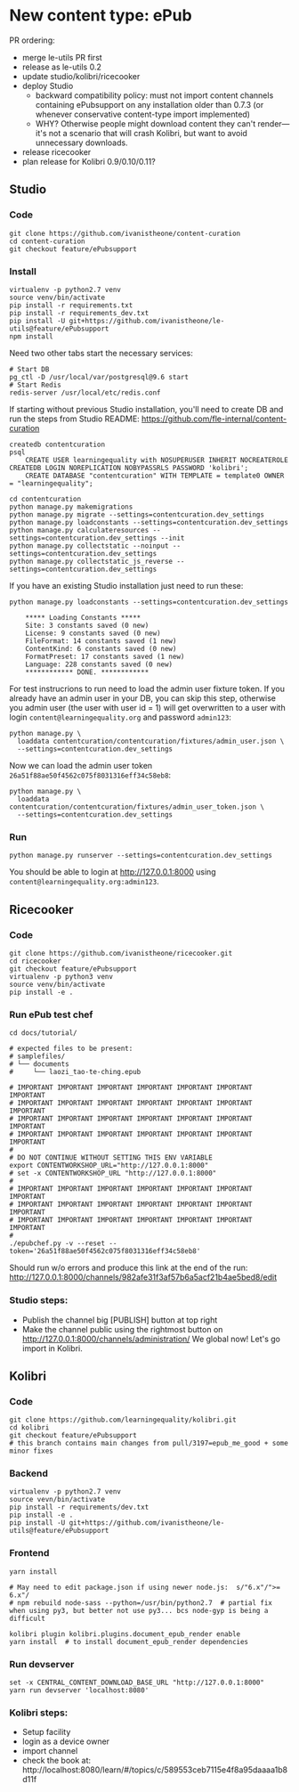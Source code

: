 New content type: ePub
======================


PR ordering:
  - merge le-utils PR first
  - release as le-utils 0.2
  - update studio/kolibri/ricecooker
  - deploy Studio
    - backward compatibility policy: must not import content channels containing ePubsupport
      on any installation older than 0.7.3 (or whenever conservative content-type import implemented)
    - WHY? Otherwise people might download content they can't render—it's not a
      scenario that will crash Kolibri, but want to avoid unnecessary downloads.
  - release ricecooker
  - plan release for Kolibri 0.9/0.10/0.11?




Studio
------

### Code

    git clone https://github.com/ivanistheone/content-curation
    cd content-curation
    git checkout feature/ePubsupport


### Install

    virtualenv -p python2.7 venv
    source venv/bin/activate
    pip install -r requirements.txt
    pip install -r requirements_dev.txt
    pip install -U git+https://github.com/ivanistheone/le-utils@feature/ePubsupport
    npm install


Need two other tabs start the necessary services:

    # Start DB
    pg_ctl -D /usr/local/var/postgresql@9.6 start
    # Start Redis
    redis-server /usr/local/etc/redis.conf



If starting without previous Studio installation, you'll need to create DB and
run the steps from Studio README: https://github.com/fle-internal/content-curation

    createdb contentcuration
    psql
        CREATE USER learningequality with NOSUPERUSER INHERIT NOCREATEROLE CREATEDB LOGIN NOREPLICATION NOBYPASSRLS PASSWORD 'kolibri';
        CREATE DATABASE "contentcuration" WITH TEMPLATE = template0 OWNER = "learningequality";

    cd contentcuration
    python manage.py makemigrations
    python manage.py migrate --settings=contentcuration.dev_settings
    python manage.py loadconstants --settings=contentcuration.dev_settings
    python manage.py calculateresources --settings=contentcuration.dev_settings --init
    python manage.py collectstatic --noinput --settings=contentcuration.dev_settings
    python manage.py collectstatic_js_reverse --settings=contentcuration.dev_settings


If you have an existing Studio installation just need to run these:

    python manage.py loadconstants --settings=contentcuration.dev_settings
    
        ***** Loading Constants *****
        Site: 3 constants saved (0 new)
        License: 9 constants saved (0 new)
        FileFormat: 14 constants saved (1 new)
        ContentKind: 6 constants saved (0 new)
        FormatPreset: 17 constants saved (1 new)
        Language: 228 constants saved (0 new)
        ************ DONE. ************


For test instrucrions to run need to load the admin user fixture token.
If you already have an admin user in your DB, you can skip this step, otherwise
you admin user (the user with user id = 1) will get overwritten to a user with
login `content@learningequality.org` and password `admin123`:

    python manage.py \
      loaddata contentcuration/contentcuration/fixtures/admin_user.json \
      --settings=contentcuration.dev_settings

Now we can load the admin user token `26a51f88ae50f4562c075f8031316eff34c58eb8`:

    python manage.py \
      loaddata contentcuration/contentcuration/fixtures/admin_user_token.json \
      --settings=contentcuration.dev_settings


### Run

    python manage.py runserver --settings=contentcuration.dev_settings


You should be able to login at http://127.0.0.1:8000 using `content@learningequality.org:admin123`.




Ricecooker
----------


### Code


    git clone https://github.com/ivanistheone/ricecooker.git
    cd ricecooker
    git checkout feature/ePubsupport
    virtualenv -p python3 venv
    source venv/bin/activate
    pip install -e .
    

### Run ePub test chef

    cd docs/tutorial/

    # expected files to be present:
    # samplefiles/
    # └── documents
    #     └── laozi_tao-te-ching.epub
    
    # IMPORTANT IMPORTANT IMPORTANT IMPORTANT IMPORTANT IMPORTANT IMPORTANT 
    # IMPORTANT IMPORTANT IMPORTANT IMPORTANT IMPORTANT IMPORTANT IMPORTANT 
    # IMPORTANT IMPORTANT IMPORTANT IMPORTANT IMPORTANT IMPORTANT IMPORTANT 
    # IMPORTANT IMPORTANT IMPORTANT IMPORTANT IMPORTANT IMPORTANT IMPORTANT 
    #
    # DO NOT CONTINUE WITHOUT SETTING THIS ENV VARIABLE
    export CONTENTWORKSHOP_URL="http://127.0.0.1:8000"
    # set -x CONTENTWORKSHOP_URL "http://127.0.0.1:8000"
    #
    # IMPORTANT IMPORTANT IMPORTANT IMPORTANT IMPORTANT IMPORTANT IMPORTANT 
    # IMPORTANT IMPORTANT IMPORTANT IMPORTANT IMPORTANT IMPORTANT IMPORTANT 
    # IMPORTANT IMPORTANT IMPORTANT IMPORTANT IMPORTANT IMPORTANT IMPORTANT 
    #
    ./epubchef.py -v --reset --token='26a51f88ae50f4562c075f8031316eff34c58eb8'



Should run w/o errors and produce this link at the end of the run:
http://127.0.0.1:8000/channels/982afe31f3af57b6a5acf21b4ae5bed8/edit


### Studio steps:
  - Publish the channel big [PUBLISH] button at top right
  - Make the channel public using the rightmost button on http://127.0.0.1:8000/channels/administration/
    We global now! Let's go import in Kolibri.



Kolibri
-------

### Code
    
    git clone https://github.com/learningequality/kolibri.git
    cd kolibri
    git checkout feature/ePubsupport
    # this branch contains main changes from pull/3197=epub_me_good + some minor fixes



### Backend

    virtualenv -p python2.7 venv
    source vevn/bin/activate
    pip install -r requirements/dev.txt
    pip install -e .
    pip install -U git+https://github.com/ivanistheone/le-utils@feature/ePubsupport


### Frontend

    yarn install

    # May need to edit package.json if using newer node.js:  s/"6.x"/">= 6.x"/
    # npm rebuild node-sass --python=/usr/bin/python2.7  # partial fix when using py3, but better not use py3... bcs node-gyp is being a difficult

    kolibri plugin kolibri.plugins.document_epub_render enable
    yarn install  # to install document_epub_render dependencies


### Run devserver

    set -x CENTRAL_CONTENT_DOWNLOAD_BASE_URL "http://127.0.0.1:8000"
    yarn run devserver 'localhost:8080'


### Kolibri steps:
  - Setup facility
  - login as a device owner
  - import channel
  - check the book at: http://localhost:8080/learn/#/topics/c/589553ceb7115e4f8a95daaaa1b8d11f



